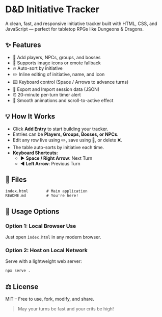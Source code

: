 # D&D Initiative Tracker

A clean, fast, and responsive initiative tracker built with HTML, CSS, and JavaScript — perfect for tabletop RPGs like Dungeons & Dragons.

## ✨ Features

- 🎲 Add players, NPCs, groups, and bosses
- 📸 Supports image icons or emote fallback
- 🔥 Auto-sort by initiative
- ✏️ Inline editing of initiative, name, and icon
- ⌨️ Keyboard control (Space / Arrows to advance turns)
- 💾 Export and Import session data (JSON)
- ⏰ 20-minute per-turn timer alert
- 🎯 Smooth animations and scroll-to-active effect

## 💡 How It Works

- Click **Add Entry** to start building your tracker.
- Entries can be **Players, Groups, Bosses, or NPCs**.
- Edit any row live using ✏️, save using 💾, or delete ❌.
- The table auto-sorts by initiative each time.
- **Keyboard Shortcuts:**
  - ▶️ **Space / Right Arrow**: Next Turn
  - ◀️ **Left Arrow**: Previous Turn

## 📁 Files

```
index.html        # Main application
README.md         # You're here!
```

## 🚀 Usage Options

### Option 1: Local Browser Use
Just open `index.html` in any modern browser.

### Option 2: Host on Local Network
Serve with a lightweight web server:

```bash
npx serve .
```
## ⚖️ License

MIT – Free to use, fork, modify, and share.

> May your turns be fast and your crits be high!
